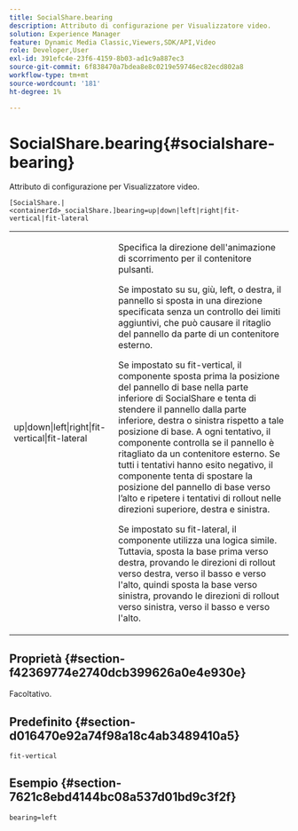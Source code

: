 ```yaml
---
title: SocialShare.bearing
description: Attributo di configurazione per Visualizzatore video.
solution: Experience Manager
feature: Dynamic Media Classic,Viewers,SDK/API,Video
role: Developer,User
exl-id: 391efc4e-23f6-4159-8b03-ad1c9a887ec3
source-git-commit: 6f838470a7bdea8e8c0219e59746ec82ecd802a8
workflow-type: tm+mt
source-wordcount: '181'
ht-degree: 1%

---
```


# SocialShare.bearing{#socialshare-bearing}

Attributo di configurazione per Visualizzatore video.

`[SocialShare.|<containerId>_socialShare.]bearing=up|down|left|right|fit-vertical|fit-lateral`

<table id="table_C616483932C2482CA9794DDD7313FD7C"> 
 <tbody> 
  <tr> 
   <td colname="col1"> <p> <span class="codeph"> up|down|left|right|fit-vertical|fit-lateral</span> </p> </td> 
   <td colname="col2"> <p> Specifica la direzione dell'animazione di scorrimento per il contenitore pulsanti. </p> <p> Se impostato su <span class="codeph"> su</span>, <span class="codeph"> giù</span>, <span class="codeph"> left</span>, o <span class="codeph"> destra</span>, il pannello si sposta in una direzione specificata senza un controllo dei limiti aggiuntivi, che può causare il ritaglio del pannello da parte di un contenitore esterno. </p> <p>Se impostato su <span class="codeph"> fit-vertical</span>, il componente sposta prima la posizione del pannello di base nella parte inferiore di SocialShare e tenta di stendere il pannello dalla parte inferiore, destra o sinistra rispetto a tale posizione di base. A ogni tentativo, il componente controlla se il pannello è ritagliato da un contenitore esterno. Se tutti i tentativi hanno esito negativo, il componente tenta di spostare la posizione del pannello di base verso l’alto e ripetere i tentativi di rollout nelle direzioni superiore, destra e sinistra. </p> <p>Se impostato su <span class="codeph"> fit-lateral</span>, il componente utilizza una logica simile. Tuttavia, sposta la base prima verso destra, provando le direzioni di rollout verso destra, verso il basso e verso l'alto, quindi sposta la base verso sinistra, provando le direzioni di rollout verso sinistra, verso il basso e verso l'alto. </p> </td> 
  </tr> 
 </tbody> 
</table>

## Proprietà {#section-f42369774e2740dcb399626a0e4e930e}

Facoltativo.

## Predefinito {#section-d016470e92a74f98a18c4ab3489410a5}

`fit-vertical`

## Esempio {#section-7621c8ebd4144bc08a537d01bd9c3f2f}

```
bearing=left
```
